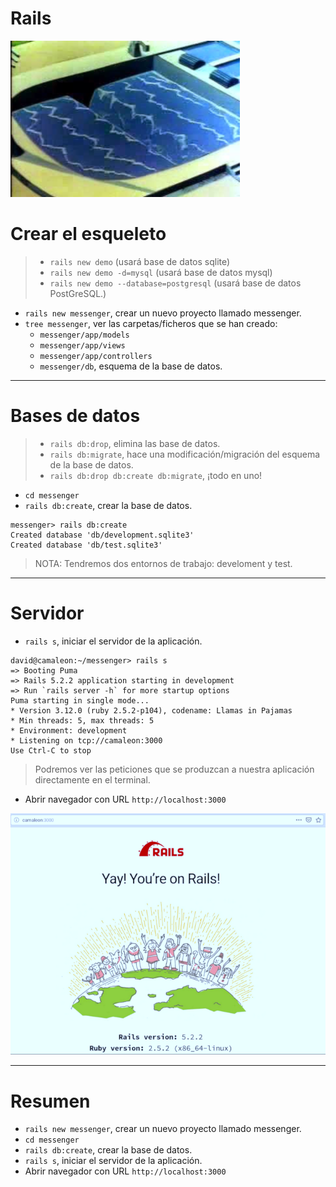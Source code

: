 
# Rails

![](images/piscina.png)

# Crear el esqueleto

> * `rails new demo` (usará base de datos sqlite)
> * `rails new demo -d=mysql` (usará base de datos mysql)
> * `rails new demo --database=postgresql` (usará base de datos PostGreSQL.)

* `rails new messenger`, crear un nuevo proyecto llamado messenger.
* `tree messenger`, ver las carpetas/ficheros que se han creado:
    * `messenger/app/models`
    * `messenger/app/views`
    * `messenger/app/controllers`
    * `messenger/db`, esquema de la base de datos.

---

# Bases de datos

> * `rails db:drop`, elimina las base de datos.
> * `rails db:migrate`, hace una modificación/migración del esquema de la base de datos.
> * `rails db:drop db:create db:migrate`, ¡todo en uno!

* `cd messenger`
* `rails db:create`, crear la base de datos.    
```
messenger> rails db:create
Created database 'db/development.sqlite3'
Created database 'db/test.sqlite3'
```
> NOTA: Tendremos dos entornos de trabajo: develoment y test.

---

# Servidor

* `rails s`, iniciar el servidor de la aplicación.
```
david@camaleon:~/messenger> rails s
=> Booting Puma
=> Rails 5.2.2 application starting in development
=> Run `rails server -h` for more startup options
Puma starting in single mode...
* Version 3.12.0 (ruby 2.5.2-p104), codename: Llamas in Pajamas
* Min threads: 5, max threads: 5
* Environment: development
* Listening on tcp://camaleon:3000
Use Ctrl-C to stop

```

> Podremos ver las peticiones que se produzcan a nuestra aplicación directamente en el terminal.

* Abrir navegador con URL `http://localhost:3000`

![](images/02-localhost3000.png)

---

# Resumen

* `rails new messenger`, crear un nuevo proyecto llamado messenger.
* `cd messenger`
* `rails db:create`, crear la base de datos.    
* `rails s`, iniciar el servidor de la aplicación.
* Abrir navegador con URL `http://localhost:3000`
